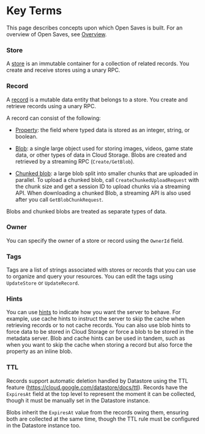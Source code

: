 # Key Terms

This page describes concepts upon which Open Saves is built. For an overview of Open Saves, see [Overview](./docs/overview.md).

### Store

A [store](https://pkg.go.dev/github.com/googleforgames/open-saves@v0.2.0-beta1/api#Store) is an immutable container for a collection of related records. You create and receive stores using a unary RPC.

### Record

A [record](https://pkg.go.dev/github.com/googleforgames/open-saves@v0.2.0-beta1/api#Record) is a mutable data entity that belongs to a store. You create and retrieve records using a unary RPC.

A record can consist of the following:

* [Property](https://pkg.go.dev/github.com/googleforgames/open-saves@v0.2.0-beta1/api#Property): the field where typed data is stored as an integer, string, or boolean.

* [Blob](https://pkg.go.dev/github.com/googleforgames/open-saves@v0.2.0-beta1/api#BlobMetadata): a single large object used for storing images, videos, game state data, or other types of data in Cloud Storage. Blobs are created and retrieved by a streaming RPC (`Create/GetBlob`).

* [Chunked blob](https://pkg.go.dev/github.com/googleforgames/open-saves@v0.2.0-beta1/api#ChunkMetadata): a large blob split into smaller chunks that are uploaded in parallel.
To upload a chunked blob, call `CreateChunkedUploadRequest` with the chunk size and get a session ID to upload chunks via a streaming API. When downloading a chunked Blob, a streaming API is also used after you call `GetBlobChunkRequest`.

Blobs and chunked blobs are treated as separate types of data.

### Owner

You can specify the owner of a store or record using the `OwnerId` field.

### Tags

Tags are a list of strings associated with stores or records that you can use to organize and query your resources. You can edit the tags using `UpdateStore` or `UpdateRecord`.

### Hints

You can use [hints](https://pkg.go.dev/github.com/googleforgames/open-saves@v0.2.0-beta1/api#Hint) to indicate how you want the server to behave. For example, use cache hints to instruct the server to skip the cache when retrieving records or to not cache records.
You can also use blob hints to force data to be stored in Cloud Storage or force a blob to be stored in the metadata server. Blob and cache hints can be used in tandem, such as when you want to skip the cache when storing a record but also force the property as an inline blob.

### TTL
Records support automatic deletion handled by Datastore using the TTL feature (https://cloud.google.com/datastore/docs/ttl).
Records have the `ExpiresAt` field at the top level to represent the moment it can be collected, though it must be manually set in the Datastore instance.

Blobs inherit the `ExpiresAt` value from the records owing them, ensuring both are collected at the same time, though the TTL rule must be configured in the Datastore instance too.
